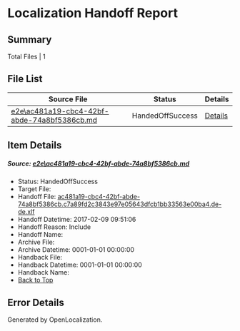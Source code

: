 # <a name='report-top'></a> Localization Handoff Report

## Summary
 Total Files | 1

## File List
 Source File | Status | Details 
 ----------- | ------ | ------- 
 [e2e\ac481a19-cbc4-42bf-abde-74a8bf5386cb.md](https://github.com/OpenLocalizationTestOrg/ol-test0/blob/9073a8279a9fa2bcd650243c38c5e895f88a92eb/e2e/ac481a19-cbc4-42bf-abde-74a8bf5386cb.md) | HandedOffSuccess | [Details](#33be810bbbb36e645405a5486cbe3e907ca7a60b3)

## Item Details
##### <a name='33be810bbbb36e645405a5486cbe3e907ca7a60b3'></a> Source: [e2e\ac481a19-cbc4-42bf-abde-74a8bf5386cb.md](https://github.com/OpenLocalizationTestOrg/ol-test0/blob/9073a8279a9fa2bcd650243c38c5e895f88a92eb/e2e/ac481a19-cbc4-42bf-abde-74a8bf5386cb.md)
* Status: HandedOffSuccess
* Target File: 
* Handoff File: [ac481a19-cbc4-42bf-abde-74a8bf5386cb.c7a89fd2c3843e97e05643dfcb1bb33563e00ba4.de-de.xlf](https://github.com/OpenLocalizationTestOrg/ol-test0-handoff/blob/f24f4d30b4c93a18b36e973334584abe73f283d2/ol-handoff/OpenLocalizationTestOrg/ol-test0-dede/shujia/ht/ac481a19-cbc4-42bf-abde-74a8bf5386cb.c7a89fd2c3843e97e05643dfcb1bb33563e00ba4.de-de.xlf)
* Handoff Datetime: 2017-02-09 09:51:06
* Handoff Reason: Include
* Handoff Name: 
* Archive File: 
* Archive Datetime: 0001-01-01 00:00:00
* Handback File: 
* Handback Datetime: 0001-01-01 00:00:00
* Handback Name: 
* [Back to Top](#report-top)


## Error Details

Generated by OpenLocalization.
